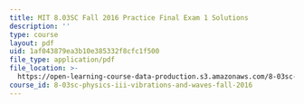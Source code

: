 ```yaml
---
title: MIT 8.03SC Fall 2016 Practice Final Exam 1 Solutions
description: ''
type: course
layout: pdf
uid: 1af043879ea3b10e385332f8cfc1f500
file_type: application/pdf
file_location: >-
  https://open-learning-course-data-production.s3.amazonaws.com/8-03sc-physics-iii-vibrations-and-waves-fall-2016/1af043879ea3b10e385332f8cfc1f500_MIT8_03SCF16_PracticeFinalExam1_Solutions.pdf
course_id: 8-03sc-physics-iii-vibrations-and-waves-fall-2016
---
```

